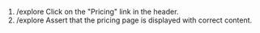 1. /explore Click on the "Pricing" link in the header.
2. /explore Assert that the pricing page is displayed with correct content.